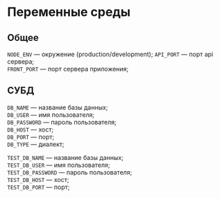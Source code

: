 # Переменные среды

## Общее

`NODE_ENV` — окружение (production/development);
`API_PORT` — порт api сервера;  
`FRONT_PORT` — порт сервера приложения;  

## СУБД

`DB_NAME` — название базы данных;  
`DB_USER` — имя пользователя;  
`DB_PASSWORD` — пароль пользователя;  
`DB_HOST` — хост;  
`DB_PORT` — порт;  
`DB_TYPE` — диалект;  

`TEST_DB_NAME` — название базы данных;  
`TEST_DB_USER` — имя пользователя;  
`TEST_DB_PASSWORD` — пароль пользователя;  
`TEST_DB_HOST` — хост;  
`TEST_DB_PORT` — порт;  

